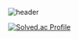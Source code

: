 ![header](https://capsule-render.vercel.app/api?type=waving&color=random&height=300&section=header&text=KimSooAh&fontSize=90)

[![Solved.ac Profile](http://mazassumnida.wtf/api/generate_badge?boj=yoon828990)](https://solved.ac/ksa3067)<br/>
